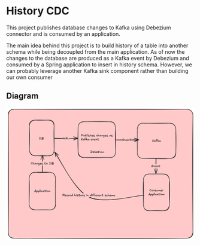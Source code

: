 # History CDC
This project publishes database changes to Kafka using Debezium connector and is consumed by an application.

The main idea behind this project is to build history of a table into another schema while being decoupled from the main application.
As of now the changes to the database are produced as a Kafka event by Debezium and consumed by a Spring application to insert in history schema. However, we can probably leverage another Kafka sink component rather than building our own consumer

## Diagram
![Diagram](./images/postgres_active_active-3.png)